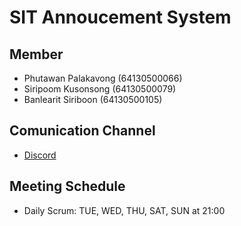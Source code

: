 # SIT Annoucement System

## Member
- Phutawan Palakavong (64130500066)
- Siripoom Kusonsong (64130500079)
- Banlearit Siriboon (64130500105)

## Comunication Channel
- [Discord](https://discord.gg/8jjSWbwsDd)

## Meeting Schedule
- Daily Scrum: TUE, WED, THU, SAT, SUN at 21:00
